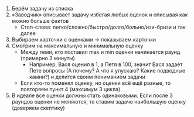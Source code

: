 1. Берём задачу из списка
2. «Заводчик» описывает задачу избегая любых оценок и описывая как можно больше фактов
    - Стоп-слова: легко/сложно/быстро/долго/больно/изи-бризи и так далее
4. Выбираем карточки с оценками → показываем карточки
5. Смотрим на максимальную и минимальную оценку
    - Между теми, кто поставил max и min оценки начинается раунд (примерно 3 минуты)
      - Например, Вася оценил в 1, а Петя в 100, значит Вася задаёт Пете вопросы (А почему? А что я упускаю? Какие подводные камни?) и делится своим пониманием задачи
    - Если кто-то поменял оценку, но оценки всё ещё разные, то повторяем пункт 4 (максимум 3 цикла)
6. В идеале все оценки должны стать одинаковыми. Если после 3 раундов оценки не меняются, то ставим задаче наибольшую оценку (доверяем скептику)
